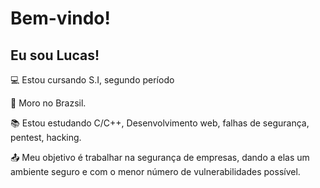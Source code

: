 # Bem-vindo!

 

## Eu sou Lucas!

 

:computer: Estou cursando S.I, segundo período

:house_with_garden: Moro no Brazsil.

:books: Estou estudando C/C++, Desenvolvimento web, falhas de segurança, pentest, hacking.

:outbox_tray: Meu objetivo é trabalhar na segurança de empresas, dando a elas um ambiente seguro e com o menor número de vulnerabilidades possível.

